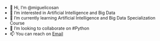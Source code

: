 - 👋 Hi, I’m @miguelicosan
- 👀 I’m interested in Artificial Intelligence and Big Data
- 🌱 I’m currently learning Artificial Intelligence and Big Data Specialization Course
- 💞️ I’m looking to collaborate on #Python
- 📫 You can reach on [Email](mailto:miguelicosan@gmail.com)

<!---
miguelicosan/miguelicosan is a ✨ special ✨ repository because its `README.md` (this file) appears on your GitHub profile.
You can click the Preview link to take a look at your changes.
--->
